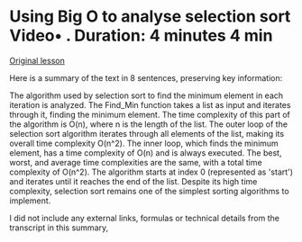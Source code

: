 # Using Big O to analyse selection sort Video• . Duration: 4 minutes 4 min

[Original lesson](https://www.coursera.org/learn/uol-fundamentals-of-computer-science/lecture/K2SJ9/using-big-o-to-analyse-selection-sort)

Here is a summary of the text in 8 sentences, preserving key information:

The algorithm used by selection sort to find the minimum element in each iteration is analyzed. The Find_Min function takes a list as input and iterates through it, finding the minimum element. The time complexity of this part of the algorithm is O(n), where n is the length of the list. The outer loop of the selection sort algorithm iterates through all elements of the list, making its overall time complexity O(n^2). The inner loop, which finds the minimum element, has a time complexity of O(n) and is always executed. The best, worst, and average time complexities are the same, with a total time complexity of O(n^2). The algorithm starts at index 0 (represented as 'start') and iterates until it reaches the end of the list. Despite its high time complexity, selection sort remains one of the simplest sorting algorithms to implement.

I did not include any external links, formulas or technical details from the transcript in this summary,

